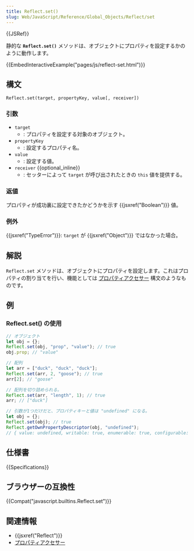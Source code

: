 ```yaml
---
title: Reflect.set()
slug: Web/JavaScript/Reference/Global_Objects/Reflect/set
---
```


{{JSRef}}

静的な **`Reflect.set()`** メソッドは、オブジェクトにプロパティを設定するかのように動作します。

{{EmbedInteractiveExample("pages/js/reflect-set.html")}}

## 構文

```
Reflect.set(target, propertyKey, value[, receiver])
```

### 引数

- `target`
  - : プロパティを設定する対象のオブジェクト。
- `propertyKey`
  - : 設定するプロパティ名。
- `value`
  - : 設定する値。
- `receiver` {{optional_inline}}
  - : セッターによって `target` が呼び出されたときの `this` 値を提供する。

### 返値

プロパティが成功裏に設定できたかどうかを示す {{jsxref("Boolean")}} 値。

### 例外

{{jsxref("TypeError")}}: `target` が {{jsxref("Object")}} ではなかった場合。

## 解説

`Reflect.set` メソッドは、オブジェクトにプロパティを設定します。これはプロパティの割り当てを行い、機能としては [プロパティアクセサー](/ja/docs/Web/JavaScript/Reference/Operators/Property_Accessors) 構文のようなものです。

## 例

### Reflect.set() の使用

```js
// オブジェクト
let obj = {};
Reflect.set(obj, "prop", "value"); // true
obj.prop; // "value"

// 配列
let arr = ["duck", "duck", "duck"];
Reflect.set(arr, 2, "goose"); // true
arr[2]; // "goose"

// 配列を切り詰められる。
Reflect.set(arr, "length", 1); // true
arr; // ["duck"]

// 引数が1つだけだと、プロパティキーと値は "undefined" になる。
let obj = {};
Reflect.set(obj); // true
Reflect.getOwnPropertyDescriptor(obj, "undefined");
// { value: undefined, writable: true, enumerable: true, configurable: true }
```

## 仕様書

{{Specifications}}

## ブラウザーの互換性

{{Compat("javascript.builtins.Reflect.set")}}

## 関連情報

- {{jsxref("Reflect")}}
- [プロパティアクセサー](/ja/docs/Web/JavaScript/Reference/Operators/Property_Accessors)
